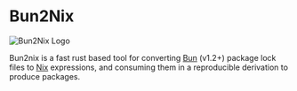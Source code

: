 # Bun2Nix

![Bun2Nix Logo](./logo.svg)

Bun2nix is a fast rust based tool for converting [Bun](https://bun.sh/) (v1.2+) package lock files to [Nix](https://nixos.wiki/) expressions, and consuming them in a reproducible derivation to produce packages.

